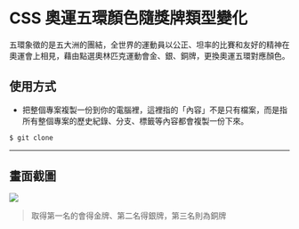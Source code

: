 # CSS 奧運五環顏色隨獎牌類型變化

五環象徵的是五大洲的團結，全世界的運動員以公正、坦率的比賽和友好的精神在奧運會上相見，藉由點選奧林匹克運動會金、銀、銅牌，更換奧運五環對應顏色。

## 使用方式
- 把整個專案複製一份到你的電腦裡，這裡指的「內容」不是只有檔案，而是指所有整個專案的歷史紀錄、分支、標籤等內容都會複製一份下來。
```sh
$ git clone
```

----

## 畫面截圖
![](https://i.imgur.com/7TMnCXX.gif)
> 取得第一名的會得金牌、第二名得銀牌，第三名則為銅牌
